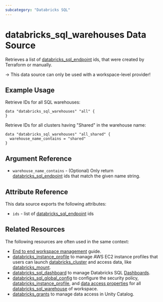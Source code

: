 ```yaml
---
subcategory: "Databricks SQL"
---
```

# databricks_sql_warehouses Data Source

Retrieves a list of [databricks_sql_endpoint](../resources/sql_endpoint.md) ids, that were created by Terraform or manually.

-> This data source can only be used with a workspace-level provider!

## Example Usage

Retrieve IDs for all SQL warehouses:

```hcl
data "databricks_sql_warehouses" "all" {
}
```

Retrieve IDs for all clusters having "Shared" in the warehouse name:

```hcl
data "databricks_sql_warehouses" "all_shared" {
  warehouse_name_contains = "shared"
}
```

## Argument Reference

* `warehouse_name_contains` - (Optional) Only return [databricks_sql_endpoint](../resources/sql_endpoint.md) ids that match the given name string.

## Attribute Reference

This data source exports the following attributes:

* `ids` - list of [databricks_sql_endpoint](../resources/sql_endpoint.md) ids

## Related Resources

The following resources are often used in the same context:

* [End to end workspace management](../guides/workspace-management.md) guide.
* [databricks_instance_profile](../resources/instance_profile.md) to manage AWS EC2 instance profiles that users can launch [databricks_cluster](cluster.md) and access data, like [databricks_mount](../resources/mount.md).
* [databricks_sql_dashboard](../resources/sql_dashboard.md) to manage Databricks SQL [Dashboards](https://docs.databricks.com/sql/user/dashboards/index.html).
* [databricks_sql_global_config](../resources/sql_global_config.md) to configure the security policy, [databricks_instance_profile](../resources/instance_profile.md), and [data access properties](https://docs.databricks.com/sql/admin/data-access-configuration.html) for all [databricks_sql_warehouse](sql_warehouse.md) of workspace.
* [databricks_grants](../resources/grants.md) to manage data access in Unity Catalog.
